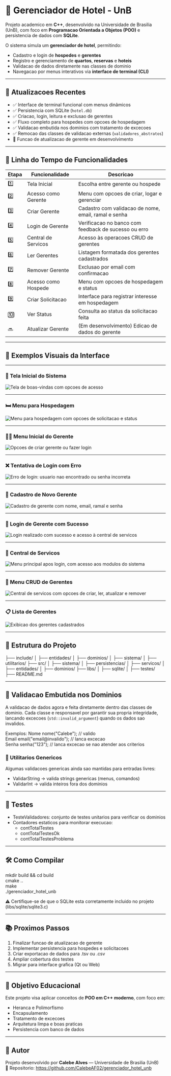 # 🏨 Gerenciador de Hotel - UnB

Projeto academico em **C++**, desenvolvido na Universidade de Brasilia (UnB), com foco em **Programacao Orientada a
Objetos (POO)** e persistencia de dados com **SQLite**.

O sistema simula um **gerenciador de hotel**, permitindo:

- Cadastro e login de **hospedes** e **gerentes**
- Registro e gerenciamento de **quartos**, **reservas** e **hoteis**
- Validacao de dados diretamente nas classes de dominio
- Navegacao por menus interativos via **interface de terminal (CLI)**

---

## 🚀 Atualizacoes Recentes

- ✅ Interface de terminal funcional com menus dinâmicos
- ✅ Persistencia com SQLite (`hotel.db`)
- ✅ Criacao, login, leitura e exclusao de gerentes
- ✅ Fluxo completo para hospedes com opcoes de hospedagem
- ✅ Validacao embutida nos dominios com tratamento de excecoes
- ✅ Remocao das classes de validacao externas (`validadores_abstratos`)
- 🔄 Funcao de atualizacao de gerente em desenvolvimento

---

## 🧭 Linha do Tempo de Funcionalidades

| Etapa | Funcionalidade      | Descricao                                            |
|-------|---------------------|------------------------------------------------------|
| 1️⃣   | Tela Inicial        | Escolha entre gerente ou hospede                     |
| 2️⃣   | Acesso como Gerente | Menu com opcoes de criar, logar e gerenciar          |
| 3️⃣   | Criar Gerente       | Cadastro com validacao de nome, email, ramal e senha |
| 4️⃣   | Login de Gerente    | Verificacao no banco com feedback de sucesso ou erro |
| 5️⃣   | Central de Servicos | Acesso às operacoes CRUD de gerentes                 |
| 6️⃣   | Ler Gerentes        | Listagem formatada dos gerentes cadastrados          |
| 7️⃣   | Remover Gerente     | Exclusao por email com confirmacao                   |
| 8️⃣   | Acesso como Hospede | Menu com opcoes de hospedagem e status               |
| 9️⃣   | Criar Solicitacao   | Interface para registrar interesse em hospedagem     |
| 🔟    | Ver Status          | Consulta ao status da solicitacao feita              |
| 🔜    | Atualizar Gerente   | (Em desenvolvimento) Edicao de dados do gerente      |

---

## 📸 Exemplos Visuais da Interface

---

### 🏁 Tela Inicial do Sistema

![Tela de boas-vindas com opcoes de acesso](imagens/tela_inicial.png)

---

### 🛏️ Menu para Hospedagem

![Menu para hospedagem com opcoes de solicitacao e status](imagens/menu_hospedagem.png)

---

### 🧑‍💼 Menu Inicial do Gerente

![Opcoes de criar gerente ou fazer login](imagens/menu_inicial_gerente.png)

---

### ❌ Tentativa de Login com Erro

![Erro de login: usuario nao encontrado ou senha incorreta](imagens/login_erro.png)

---

### 👤 Cadastro de Novo Gerente

![Cadastro de gerente com nome, email, ramal e senha](imagens/cadastro_gerente.png)

---

### 🔐 Login de Gerente com Sucesso

![Login realizado com sucesso e acesso à central de servicos](imagens/login_sucesso_menu_servicos.png)

---

### 🧠 Central de Servicos

![Menu principal apos login, com acesso aos modulos do sistema](imagens/central_servicos.png)

---

### 🧭 Menu CRUD de Gerentes

![Central de servicos com opcoes de criar, ler, atualizar e remover](imagens/menu_crud_gerente.png)

---

### 📋 Lista de Gerentes

![Exibicao dos gerentes cadastrados](imagens/lista_gerentes.png)

---

## 📂 Estrutura do Projeto

├── include/
│ ├── entidades/
│ ├── dominios/
│ ├── sistema/
│ ├── utilitarios/
├── src/
│ ├── sistema/
│ ├── persistencias/
│ ├── servicos/
│ ├── entidades/
│ ├── dominios/
├── libs/
│ ├── sqlite/
│ ├── testes/
├── README.md

---

## 🔹 Validacao Embutida nos Dominios

A validacao de dados agora e feita diretamente dentro das classes de dominio. Cada classe e responsavel por garantir sua
propria integridade, lancando excecoes (`std::invalid_argument`) quando os dados sao invalidos.

Exemplos:
Nome nome("Calebe"); // valido  
Email email("email@invalido"); // lanca excecao  
Senha senha("123"); // lanca excecao se nao atender aos criterios

### 🔹 Utilitarios Genericos

Algumas validacoes genericas ainda sao mantidas para entradas livres:

- ValidarString → valida strings genericas (menus, comandos)
- ValidarInt → valida inteiros fora dos dominios

---

## 🧪 Testes

- TesteValidadores: conjunto de testes unitarios para verificar os dominios
- Contadores estaticos para monitorar execucao:
    - contTotalTestes
    - contTotalTestesOk
    - contTotalTestesProblema

---

## 🛠️ Como Compilar

mkdir build && cd build  
cmake ..  
make  
./gerenciador_hotel_unb

⚠️ Certifique-se de que o SQLite esta corretamente incluido no projeto (libs/sqlite/sqlite3.c)

---

## 📚 Proximos Passos

1. Finalizar funcao de atualizacao de gerente
2. Implementar persistencia para hospedes e solicitacoes
3. Criar exportacao de dados para .tsv ou .csv
4. Ampliar cobertura dos testes
5. Migrar para interface grafica (Qt ou Web)

---

## 🎯 Objetivo Educacional

Este projeto visa aplicar conceitos de **POO em C++ moderno**, com foco em:

- Heranca e Polimorfismo
- Encapsulamento
- Tratamento de excecoes
- Arquitetura limpa e boas praticas
- Persistencia com banco de dados

---

## 👤 Autor

Projeto desenvolvido por **Calebe Alves** — Universidade de Brasilia (UnB)  
📎 Repositorio: https://github.com/CalebeAF02/gerenciador_hotel_unb